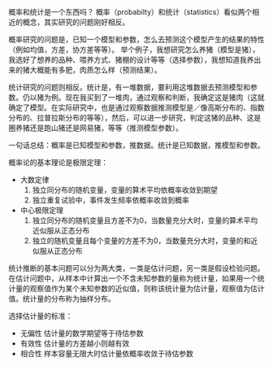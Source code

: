 概率和统计是一个东西吗？
概率（probabilty）和统计（statistics）看似两个相近的概念，其实研究的问题刚好相反。

概率研究的问题是，已知一个模型和参数，怎么去预测这个模型产生的结果的特性（例如均值，方差，协方差等等）。 举个例子，我想研究怎么养猪（模型是猪），我选好了想养的品种、喂养方式、猪棚的设计等等（选择参数），我想知道我养出来的猪大概能有多肥，肉质怎么样（预测结果）。

统计研究的问题则相反。统计是，有一堆数据，要利用这堆数据去预测模型和参数。仍以猪为例。现在我买到了一堆肉，通过观察和判断，我确定这是猪肉（这就确定了模型。在实际研究中，也是通过观察数据推测模型是／像高斯分布的、指数分布的、拉普拉斯分布的等等），然后，可以进一步研究，判定这猪的品种、这是圈养猪还是跑山猪还是网易猪，等等（推测模型参数）。

一句话总结：概率是已知模型和参数，推数据。统计是已知数据，推模型和参数。

概率论的基本理论是极限定理：
- 大数定律
  1. 独立同分布的随机变量，变量的算术平均依概率收敛到期望
  2. 独立重复试验中，事件发生频率依概率收敛到概率
- 中心极限定理
  1. 独立同分布的随机变量且方差不为0，当数量充分大时，变量的算术平均近似服从正态分布
  2. 独立的随机变量且每个变量的方差不为0，当数量充分大时，变量的和近似服从正态分布

统计推断的基本问题可以分为两大类，一类是估计问题，另一类是假设检验问题。在估计问题中，从样本中计算出一个不含未知参数的量称为统计量，如果用一个统计量的观察值作为某个未知参数的近似值，则称该统计量为估计量，观察值为估计值。统计量的分布称为抽样分布。

选择估计量的标准：
- 无偏性  估计量的数学期望等于待估参数
- 有效性  估计量的方差越小则越有效
- 相合性  样本容量无限大时估计量依概率收敛于待估参数
